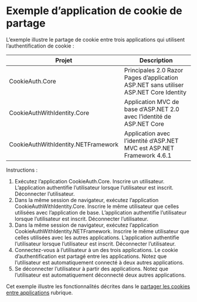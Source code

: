 # <a name="cookie-sharing-sample-app"></a>Exemple d’application de cookie de partage

L’exemple illustre le partage de cookie entre trois applications qui utilisent l’authentification de cookie :

| Projet                             | Description |
| ----------------------------------- | ----------- |
| CookieAuth.Core                     | Principales 2.0 Razor Pages d’application ASP.NET sans utiliser ASP.NET Core Identity |
| CookieAuthWithIdentity.Core         | Application MVC de base d’ASP.NET 2.0 avec l’identité de ASP.NET Core |
| CookieAuthWithIdentity.NETFramework | Application avec l’identité d’ASP.NET MVC est ASP.NET Framework 4.6.1 |

Instructions :

1. Exécutez l’application CookieAuth.Core. Inscrire un utilisateur. L’application authentifie l’utilisateur lorsque l’utilisateur est inscrit. Déconnecter l’utilisateur.
1. Dans la même session de navigateur, exécutez l’application CookieAuthWithIdentity.Core. Inscrire le même utilisateur que celles utilisées avec l’application de base. L’application authentifie l’utilisateur lorsque l’utilisateur est inscrit. Déconnecter l’utilisateur.
1. Dans la même session de navigateur, exécutez l’application CookieAuthWithIdentity.NETFramework. Inscrire le même utilisateur que celles utilisées avec les autres applications. L’application authentifie l’utilisateur lorsque l’utilisateur est inscrit. Déconnecter l’utilisateur.
1. Connectez-vous à l’utilisateur à un des trois applications. Le cookie d’authentification est partagé entre les applications. Notez que l’utilisateur est automatiquement connecté à deux autres applications.
1. Se déconnecter l’utilisateur à partir des applications. Notez que l’utilisateur est automatiquement déconnecté deux autres applications.

Cet exemple illustre les fonctionnalités décrites dans le [partager les cookies entre applications](https://docs.microsoft.com/aspnet/core/security/cookie-sharing) rubrique.
